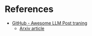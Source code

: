 # References

- [GitHub - Awesome LLM Post traning](https://github.com/mbzuai-oryx/Awesome-LLM-Post-training)
  - [Arxiv article](https://arxiv.org/abs/2502.21321)
